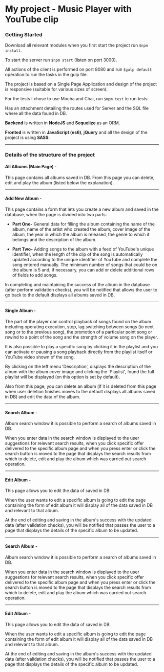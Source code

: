 # My project - Music Player with YouTube clip

### Getting Started

Download all relevant modules when you first start the project run `$npm install`.

To start the server run `$npm start` (listen on port 3000).

All actions of the client is performed on port 8080 and run `$gulp default` operation to run the tasks in the gulp file.

The project is based on a Single Page Application and design of the project is responsive (suitable for various sizes of screen).

For the tests I chose to use Mocha and Chai, run `$npm test` to run tests.

Has an attachment detailing the routes used for Server and the SQL file where all the data found in DB.

**Backend** is written in **NodeJS** and **Sequelize** as an ORM.

**Fronted** is written in **JavaScript (es6)**, **jQuery** and all the design of the project is using **SASS**.
_______________

### Details of the structure of the project
#### All Albums (Main Page) -
This page contains all albums saved in DB. From this page you can delete, edit and play the album (listed below the explanation).
_______________

#### Add New Album -
This page contains a form that lets you create a new album and saved in the database, when the page is divided into two parts:
* **Part One-** General data for filling the album containing the name of the album, name of the artist who created the album, cover image of the album, the year in which the album is released, the genre to which it belongs and the description of the album.

* **Part Two-** Adding songs to the album with a feed of YouTube's unique identifier, when the length of the clip of the song is automatically updated according to the unique identifier of YouTube and complete the song entered manually.
The minimum number of songs that could be on the album is 5 and, if necessary, you can add or delete additional rows of fields to add songs.

In completing and maintaining the success of the album in the database (after perform validation checks), you will be notified that allows the user to go back to the default displays all albums saved in DB.
_______________

#### Single Album -
The part of the player can control playback of songs found on the album including operating execution, stop, lag switching between songs (to next song or to the previous song), the promotion of a particular point song or rewind to a point of the song and the strength of volume song on the player.

It is also possible to play a specific song by clicking it in the playlist and you can activate or pausing a song playback directly from the playlist itself or YouTube video shown of the song.

By clicking on the left menu 'Description', displays the description of the album with the album cover image and clicking the 'Playlist', found the full playlist will be displayed (on this option is set by default).

Also from this page, you can delete an album (if it is deleted from this page when user deletion finishes moves to the default displays all albums saved in DB) and edit the data of the album.
_______________

#### Search Album -
Album search window it is possible to perform a search of albums saved in DB.

When you enter data in the search window is displayed to the user suggestions for relevant search results, when you click specific offer delivered to the specific album page and when you press enter or click the search button is moved to the page that displays the search results from which to delete, edit and play the album which was carried out search operation.
_______________

#### Edit Album -
This page allows you to edit the data of saved in DB.

When the user wants to edit a specific album is going to edit the page containing the form of edit album it will display all of the data saved in DB and relevant to that album.

At the end of editing and saving in the album's success with the updated data (after validation checks), you will be notified that passes the user to a page that displays the details of the specific album to be updated.
_______________

#### Search Album -
Album search window it is possible to perform a search of albums saved in DB.

When you enter data in the search window is displayed to the user suggestions for relevant search results, when you click specific offer delivered to the specific album page and when you press enter or click the search button is moved to the page that displays the search results from which to delete, edit and play the album which was carried out search operation.
_______________

#### Edit Album -
This page allows you to edit the data of saved in DB.

When the user wants to edit a specific album is going to edit the page containing the form of edit album it will display all of the data saved in DB and relevant to that album.

At the end of editing and saving in the album's success with the updated data (after validation checks), you will be notified that passes the user to a page that displays the details of the specific album to be updated.